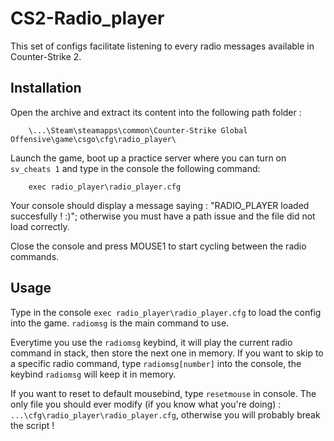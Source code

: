 # CS2-Radio_player
This set of configs facilitate listening to every radio messages available in Counter-Strike 2.

## Installation
Open the archive and extract its content into the following path folder :

        \...\Steam\steamapps\common\Counter-Strike Global Offensive\game\csgo\cfg\radio_player\

Launch the game, boot up a practice server where you can turn on `sv_cheats 1` and type in the console the following command: 
        
        exec radio_player\radio_player.cfg

Your console should display a message saying : "RADIO_PLAYER loaded succesfully ! :)"; otherwise you must have a path issue and the file did not load correctly.

Close the console and press MOUSE1 to start cycling between the radio commands.

## Usage
Type in the console `exec radio_player\radio_player.cfg` to load the config into the game.
`radiomsg` is the main command to use.

Everytime you use the `radiomsg` keybind, it will play the current radio command in stack, then store the next one in memory.
If you want to skip to a specific radio command, type `radiomsg[number]` into the console, the keybind `radiomsg` will keep it in memory.

If you want to reset to default mousebind, type `resetmouse` in console.
The only file you should ever modify (if you know what you're doing) : `...\cfg\radio_player\radio_player.cfg`, otherwise you will probably break the script !
